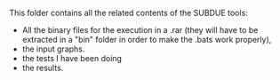 This folder contains all the related contents of the SUBDUE tools:

* All the binary files for the execution in a .rar (they will have to be extracted in a "bin" folder in order to make the .bats work properly),
* the input graphs.
* the tests I have been doing
* the results.